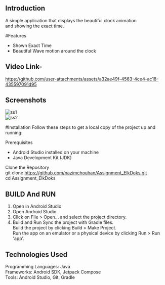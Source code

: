 ## Introduction<Br>
A simple application that displays the beautiful clock animation<Br>
and showing the exact time.

#Features
- Shown Exact Time
- Beautiful Wave motion around the clock
## Video Link-
https://github.com/user-attachments/assets/a32ae49f-4563-4ce4-ac18-435597091d95<Br>

## Screenshots

![ss1](https://github.com/user-attachments/assets/23a92842-e650-4c37-9efc-e84e43b9d99a)<Br>
![ss2](https://github.com/user-attachments/assets/bf2612f7-67e8-4a7e-b60b-a553c2fdc9b9)<Br>

#Installation
Follow these steps to get a local copy of the project up and running:

Prerequisites
- Android Studio installed on your machine
- Java Development Kit (JDK)<Br>

Clone the Repository<Br>
git clone https://github.com/nazimchouhan/Assignment_ElkDoks.git<Br>
cd Assignment_ElkDoks

## BUILD And RUN
1) Open in Android Studio
2) Open Android Studio.
3) Click on File > Open... and select the project directory.
4) Build and Run Sync the project with Gradle files.<Br>
Build the project by clicking Build > Make Project.<Br>
Run the app on an emulator or a physical device by clicking Run > Run 'app'.

## Technologies Used
Programming Languages: Java<Br>
Frameworks: Android SDK, Jetpack Compose<Br>
Tools: Android Studio, Git, Gradle

